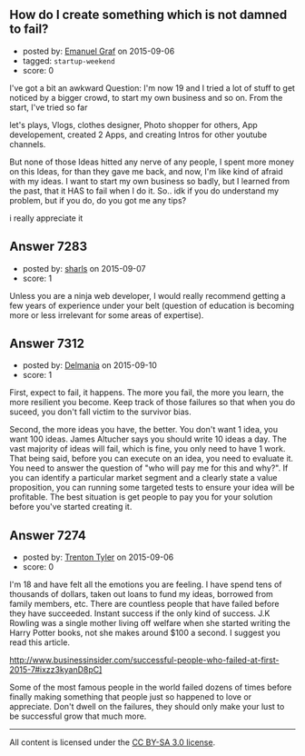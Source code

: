 ## How do I create something which is not damned to fail?

- posted by: [Emanuel Graf](https://stackexchange.com/users/5310240/emanuel-graf) on 2015-09-06
- tagged: `startup-weekend`
- score: 0

I've got a bit an awkward Question:
I'm now 19 and I tried a lot of stuff to get noticed by a bigger crowd, to start my own business and so on. From the start, I've tried so far 

let's plays, 
Vlogs, 
clothes designer, 
Photo shopper for others,
App developement, created 2 Apps, 
and creating Intros for other youtube channels. 

But none of those Ideas hitted any nerve of any people, I spent more money on this Ideas, for  than they gave me back, and now, I'm like kind of afraid with my ideas. I want to start my own business so badly, but I learned from the past, that it HAS to fail when I do it. So.. idk if you do understand my problem, but if you do, do you got me any tips?

i really appreciate it




## Answer 7283

- posted by: [sharls](https://stackexchange.com/users/2916209/sharls) on 2015-09-07
- score: 1

Unless you are a ninja web developer, I would really recommend getting a few years of experience under your belt (question of education is becoming more or less irrelevant for some areas of expertise).


## Answer 7312

- posted by: [Delmania](https://stackexchange.com/users/41929/delmania) on 2015-09-10
- score: 1

First, expect to fail, it happens. The more you fail, the more you learn, the more resilient you become. Keep track of those failures so that when you do suceed, you don't fall victim to the survivor bias. 

Second, the more ideas you have, the better. You don't want 1 idea, you want 100 ideas. James Altucher says you should write 10 ideas a day. The vast majority of ideas will fail, which is fine, you only need to have 1 work. That being said, before you can execute on an idea, you need to evaluate it. You need to answer the question of "who will pay me for this and why?". If you can identify a particular market segment and a clearly state a value proposition, you can running some targeted tests to ensure your idea will be profitable. The best situation is get people to pay you for your solution before you've started creating it.   


## Answer 7274

- posted by: [Trenton Tyler](https://stackexchange.com/users/6828026/trenton-tyler) on 2015-09-06
- score: 0

I'm 18 and have felt all the emotions you are feeling. I have spend tens of thousands of dollars, taken out loans to fund my ideas, borrowed from family members, etc. There are countless people that have failed before they have succeeded. Instant success if the only kind of success. J.K Rowling was a single mother living off welfare when she started writing the Harry Potter books, not she makes around $100 a second. I suggest you read this article.

http://www.businessinsider.com/successful-people-who-failed-at-first-2015-7#ixzz3kyanD8pC]

Some of the most famous people in the world failed dozens of times before finally making something that people just so happened to love or appreciate. Don't dwell on the failures, they should only make your lust to be successful grow that much more. 






---

All content is licensed under the [CC BY-SA 3.0 license](https://creativecommons.org/licenses/by-sa/3.0/).
